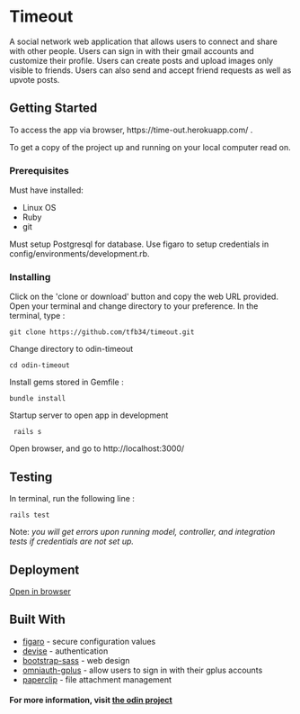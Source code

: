 # Timeout

A social network web application that allows users to connect and share with other people. Users can sign in with their gmail accounts and customize their profile. Users can create posts and upload images only visible to friends. Users can also send and accept friend requests as well as upvote posts. 

## Getting Started
<p>To access the app via browser, https://time-out.herokuapp.com/ .</p>
<p>To get a copy of the project up and running on your local computer read on. </p>

### Prerequisites
  Must have installed: 
<ul>
<li>Linux OS</li>
<li>Ruby</li>
<li>git</li>
</ul>
 Must setup Postgresql for database. Use figaro to setup credentials in config/environments/development.rb.
 
### Installing
Click on the 'clone or download' button and copy the web URL provided.  Open your terminal and change directory to your preference. In the terminal, type : 
```
git clone https://github.com/tfb34/timeout.git
```
Change directory to odin-timeout
```
cd odin-timeout
```
Install gems stored in Gemfile :
```
bundle install
```
Startup server to open app in development
``` 
 rails s
```
Open browser, and go to http://localhost:3000/

## Testing
In terminal, run the following line :
```
rails test
```
Note: <i>you will get errors upon running model, controller, and integration tests if credentials are not set up. </i>

## Deployment
<a href="https://time-out.herokuapp.com/">Open in browser</a>

## Built With
<ul>
  <li><a href="https://github.com/laserlemon/figaro">figaro</a> - secure configuration values</li>
  <li><a href="https://github.com/plataformatec/devise">devise</a> - authentication</li>
  <li><a href="https://github.com/twbs/bootstrap-sass">bootstrap-sass</a> - web design</li>
  <li><a href="https://github.com/omniauth/omniauth">omniauth-gplus</a> - allow users to sign in with their gplus accounts</li>
  <li><a href="https://github.com/thoughtbot/paperclip">paperclip</a> - file attachment management</li>
</ul>

<h4>For more information, visit <a href="https://www.theodinproject.com/courses/ruby-on-rails/lessons/final-project">the odin project</a></h4>

